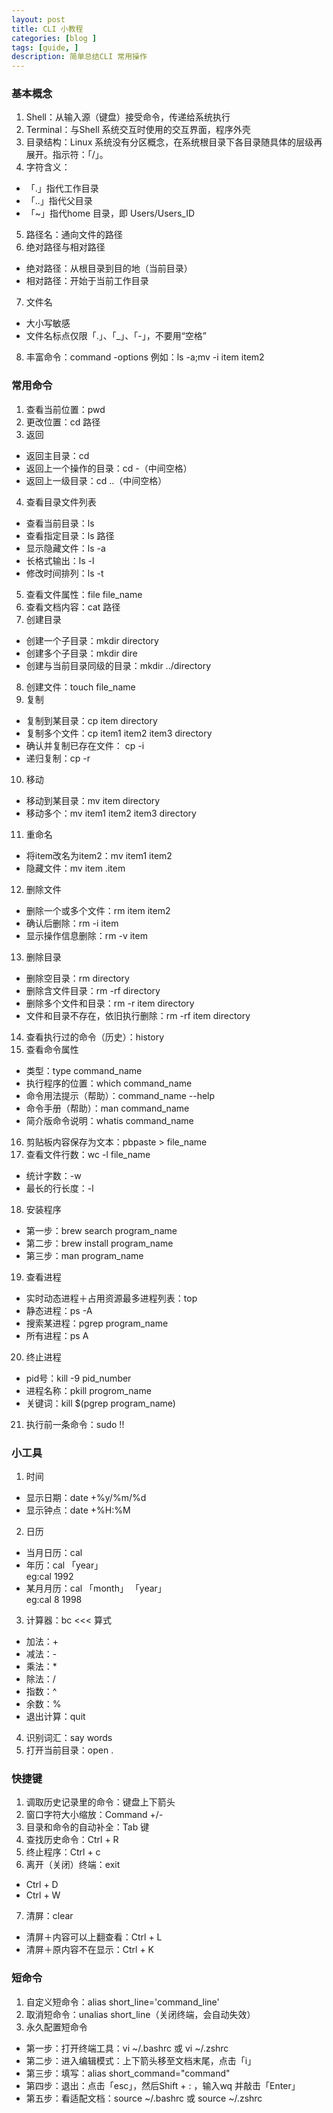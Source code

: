 ```yaml
---
layout: post
title: CLI 小教程
categories: [blog ]
tags: [guide, ]
description: 简单总结CLI 常用操作
---
```


### 基本概念
1. Shell：从输入源（键盘）接受命令，传递给系统执行
2. Terminal：与Shell 系统交互时使用的交互界面，程序外壳
3. 目录结构：Linux 系统没有分区概念，在系统根目录下各目录随具体的层级再展开。指示符：「/」。
4. 字符含义：
  * 「.」指代工作目录
  * 「..」指代父目录
  * 「~」指代home 目录，即 Users/Users_ID
5. 路径名：通向文件的路径
6. 绝对路径与相对路径
  * 绝对路径：从根目录到目的地（当前目录）
  * 相对路径：开始于当前工作目录
7. 文件名
  * 大小写敏感
  * 文件名标点仅限「.」、「_」、「-」，不要用“空格”
8. 丰富命令：command -options    例如：ls -a;mv -i item item2

### 常用命令
1. 查看当前位置：pwd
2. 更改位置：cd 路径
3. 返回
  * 返回主目录：cd
  * 返回上一个操作的目录：cd -（中间空格）
  * 返回上一级目录：cd ..（中间空格）
4. 查看目录文件列表
  * 查看当前目录：ls
  * 查看指定目录：ls 路径
  * 显示隐藏文件：ls -a
  * 长格式输出：ls -l
  * 修改时间排列：ls -t
5. 查看文件属性：file file_name
6. 查看文档内容：cat 路径
7. 创建目录
  * 创建一个子目录：mkdir directory
  * 创建多个子目录：mkdir dire
  * 创建与当前目录同级的目录：mkdir ../directory
8. 创建文件：touch file_name
9. 复制
  * 复制到某目录：cp item directory
  * 复制多个文件：cp item1 item2 item3 directory
  * 确认并复制已存在文件： cp -i
  * 递归复制：cp -r
10. 移动
  * 移动到某目录：mv item directory
  * 移动多个：mv item1 item2 item3 directory
11. 重命名
  * 将item改名为item2：mv item1 item2
  * 隐藏文件：mv item .item
12. 删除文件
  * 删除一个或多个文件：rm item item2
  * 确认后删除：rm -i item
  * 显示操作信息删除：rm -v item
13. 删除目录
  * 删除空目录：rm directory
  * 删除含文件目录：rm -rf directory
  * 删除多个文件和目录：rm -r item directory 
  * 文件和目录不存在，依旧执行删除：rm -rf item directory
14. 查看执行过的命令（历史）：history
15. 查看命令属性
  * 类型：type command_name
  * 执行程序的位置：which command_name
  * 命令用法提示（帮助）：command_name --help
  * 命令手册（帮助）：man command_name
  * 简介版命令说明：whatis command_name
16. 剪贴板内容保存为文本：pbpaste > file_name
17. 查看文件行数：wc -l file_name
  * 统计字数：-w
  * 最长的行长度：-l
18. 安装程序
  * 第一步：brew search program_name
  * 第二步：brew install program_name
  * 第三步：man program_name
19. 查看进程
  * 实时动态进程＋占用资源最多进程列表：top
  * 静态进程：ps -A
  * 搜索某进程：pgrep program_name
  * 所有进程：ps A
20. 终止进程
  * pid号：kill -9 pid_number
  * 进程名称：pkill progrom_name
  * 关键词：kill $(pgrep program_name)
21. 执行前一条命令：sudo !!

### 小工具
1. 时间
  * 显示日期：date +%y/%m/%d
  * 显示钟点：date +%H:%M
2. 日历
  * 当月日历：cal
  * 年历：cal 「year」  
  eg:cal 1992
  * 某月月历：cal 「month」 「year」  
  eg:cal 8 1998
3. 计算器：bc <<< 算式
  * 加法：+
  * 减法：-
  * 乘法：*
  * 除法：/
  * 指数：^
  * 余数：%
  * 退出计算：quit
4. 识别词汇：say words
5. 打开当前目录：open .

### 快捷键
1. 调取历史记录里的命令：键盘上下箭头
2. 窗口字符大小缩放：Command +/-
3. 目录和命令的自动补全：Tab 键
4. 查找历史命令：Ctrl + R
5. 终止程序：Ctrl + c
6. 离开（关闭）终端：exit
  * Ctrl + D
  * Ctrl + W
7. 清屏：clear
  * 清屏＋内容可以上翻查看：Ctrl + L
  * 清屏＋原内容不在显示：Ctrl + K

### 短命令
1. 自定义短命令：alias short_line='command_line'
2. 取消短命令：unalias short_line（关闭终端，会自动失效）
3. 永久配置短命令
  * 第一步：打开终端工具：vi ~/.bashrc 或 vi ~/.zshrc
  * 第二步：进入编辑模式：上下箭头移至文档末尾，点击「i」
  * 第三步：填写：alias short_command="command"
  * 第四步：退出：点击「esc」，然后Shift + : ，输入wq 并敲击「Enter」
  * 第五步：看适配文档：source ~/.bashrc 或 source ~/.zshrc

